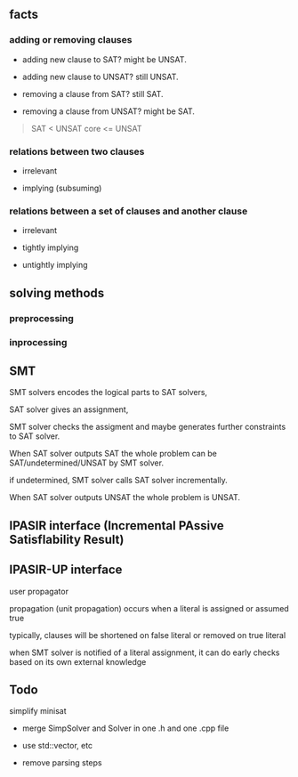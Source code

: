 ## facts

### adding or removing clauses

- adding new clause to SAT? might be UNSAT.

- adding new clause to UNSAT? still UNSAT.

- removing a clause from SAT? still SAT.

- removing a clause from UNSAT? might be SAT.

> SAT < UNSAT core <= UNSAT

### relations between two clauses

- irrelevant

- implying (subsuming)

### relations between a set of clauses and another clause

- irrelevant

- tightly implying

- untightly implying

## solving methods

### preprocessing

### inprocessing


## SMT

SMT solvers encodes the logical parts to SAT solvers,

SAT solver gives an assignment,

SMT solver checks the assigment and maybe generates further constraints to SAT solver.


When SAT solver outputs SAT the whole problem can be SAT/undetermined/UNSAT by SMT solver.

if undetermined, SMT solver calls SAT solver incrementally.

When SAT solver outputs UNSAT the whole problem is UNSAT.

## IPASIR interface (Incremental PAssive SatisfIability Result)

## IPASIR-UP interface

user propagator

propagation (unit propagation) occurs when a literal is assigned or assumed true

typically, clauses will be shortened on false literal or removed on true literal

when SMT solver is notified of a literal assignment, it can do early checks based on its own external knowledge



## Todo

simplify minisat

- merge SimpSolver and Solver in one .h and one .cpp file

- use std::vector, etc

- remove parsing steps
